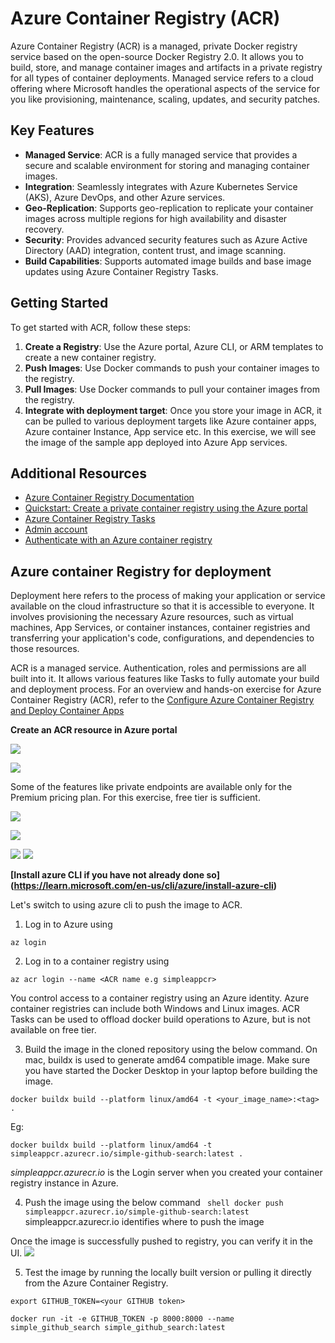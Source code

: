 # Azure Container Registry (ACR)

Azure Container Registry (ACR) is a managed, private Docker registry service based on the open-source Docker Registry 2.0. It allows you to build, store, and manage container images and artifacts in a private registry for all types of container deployments. Managed service refers to a cloud offering where Microsoft handles the operational aspects of the service for you like provisioning, maintenance, scaling, updates, and security patches.

## Key Features

- **Managed Service**: ACR is a fully managed service that provides a secure and scalable environment for storing and managing container images.
- **Integration**: Seamlessly integrates with Azure Kubernetes Service (AKS), Azure DevOps, and other Azure services.
- **Geo-Replication**: Supports geo-replication to replicate your container images across multiple regions for high availability and disaster recovery.
- **Security**: Provides advanced security features such as Azure Active Directory (AAD) integration, content trust, and image scanning.
- **Build Capabilities**: Supports automated image builds and base image updates using Azure Container Registry Tasks.


## Getting Started

To get started with ACR, follow these steps:
1. **Create a Registry**: Use the Azure portal, Azure CLI, or ARM templates to create a new container registry.
2. **Push Images**: Use Docker commands to push your container images to the registry.
3. **Pull Images**: Use Docker commands to pull your container images from the registry.
4. **Integrate with deployment target**: Once you store your image in ACR, it can be pulled to various deployment targets like Azure container apps, Azure container Instance, App service etc. In this exercise, we will see the image of the sample app deployed into Azure App services.

## Additional Resources

- [Azure Container Registry Documentation](https://learn.microsoft.com/en-us/azure/container-registry/)
- [Quickstart: Create a private container registry using the Azure portal](https://learn.microsoft.com/en-us/azure/container-registry/container-registry-get-started-portal)
- [Azure Container Registry Tasks](https://learn.microsoft.com/en-us/azure/container-registry/container-registry-tasks-overview)
- [Admin account](https://learn.microsoft.com/en-us/azure/container-registry/container-registry-authentication?tabs=azure-cli#admin-account)
- [Authenticate with an Azure container registry](https://learn.microsoft.com/en-us/azure/container-registry/container-registry-authentication?tabs=azure-cli)

## Azure container Registry for deployment

Deployment here refers to the process of making your application or service available on the cloud infrastructure so that it is accessible to everyone. It involves provisioning the necessary Azure resources, such as virtual machines, App Services, or container instances, container registries and transferring your application's code, configurations, and dependencies to those resources.

ACR is a managed service. Authentication, roles and permissions are all built into it. It allows various features like Tasks to fully automate your build and deployment process. For an overview and hands-on exercise for Azure Container Registry (ACR), refer to the [Configure Azure Container Registry and Deploy Container Apps](https://learn.microsoft.com/en-gb/training/modules/configure-azure-container-registry-container-app-deployments/)

**Create an ACR resource in Azure portal**

![](images/2-acr.png)

![](images/2-create_cr.png)

Some of the features like private endpoints are available only for the Premium pricing plan. For this exercise, free tier is sufficient.

![](images/2-networking_cr.png)

![](images/2-encryption_cr.png)

![](images/2-review_cr.png)
![](images/2-repositories.png)

**[Install azure CLI if you have not already done so] (https://learn.microsoft.com/en-us/cli/azure/install-azure-cli)**

Let's switch to using azure cli to push the image to ACR.

1. Log in to Azure using
```shell
az login
```

2. Log in to a container registry using
```shell
az acr login --name <ACR name e.g simpleappcr>
```

You control access to a container registry using an Azure identity.
Azure container registries can include both Windows and Linux images.
ACR Tasks can be used to offload docker build operations to Azure, but is not available on free tier.

3. Build the image in the cloned repository using the below command.
On mac, buildx is used to generate amd64 compatible image.
Make sure you have started the Docker Desktop in your laptop before building the image.
```shell
docker buildx build --platform linux/amd64 -t <your_image_name>:<tag> .
```

Eg:
```shell
docker buildx build --platform linux/amd64 -t simpleappcr.azurecr.io/simple-github-search:latest .
```
*simpleappcr.azurecr.io* is the Login server when you created your container registry instance in Azure.

4. Push the image using the below command
``` shell docker push simpleappcr.azurecr.io/simple-github-search:latest```
simpleappcr.azurecr.io identifies where to push the image

Once the image is successfully pushed to registry, you can verify it in the UI.
![](images/2-image_in_reg.png)

5. Test the image by running the locally built version or pulling it directly from the Azure Container Registry.

```shell
export GITHUB_TOKEN=<your GITHUB token>

docker run -it -e GITHUB_TOKEN -p 8000:8000 --name simple_github_search simple_github_search:latest
```
